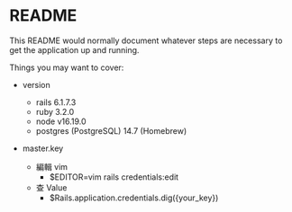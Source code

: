 # README

This README would normally document whatever steps are necessary to get the
application up and running.

Things you may want to cover:

- version

  - rails 6.1.7.3
  - ruby 3.2.0
  - node v16.19.0
  - postgres (PostgreSQL) 14.7 (Homebrew)

- master.key
  - 編輯 vim
    - $EDITOR=vim rails credentials:edit
  - 查 Value
    - $Rails.application.credentials.dig({your_key})
